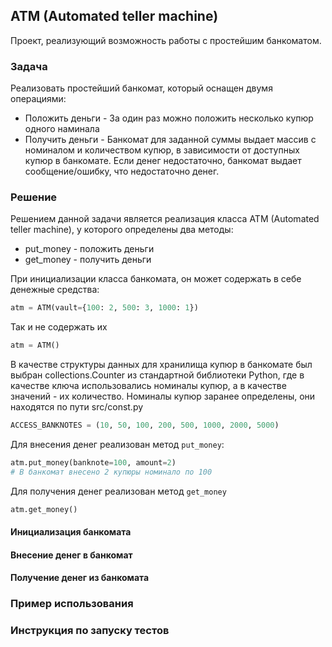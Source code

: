 ## ATM (Automated teller machine)
Проект, реализующий возможность работы с простейшим банкоматом.  

### Задача
Реализовать простейший банкомат, который оснащен двумя операциями: 
- Положить деньги - За один раз можно положить несколько купюр одного наминала
- Получить деньги - Банкомат для заданной суммы выдает массив с номиналом и количеством купюр, в зависимости от доступных купюр в банкомате. Если денег недостаточно, банкомат выдает сообщение/ошибку, что недостаточно денег.

### Решение
Решением данной задачи является реализация класса ATM (Automated teller machine), у которого определены два методы: 
- put_money - положить деньги
- get_money - получить деньги

При инициализации класса банкомата, он может содержать в себе денежные средства:
```python
atm = ATM(vault={100: 2, 500: 3, 1000: 1})
```
Так и не содержать их
```python
atm = ATM()
```

В качестве структуры данных для хранилища купюр в банкомате был выбран collections.Counter из стандартной библиотеки Python, где в качестве ключа использовались номиналы купюр, а в качестве значений - их количество. 
Номиналы купюр заранее определены, они находятся по пути src/const.py
```python
ACCESS_BANKNOTES = (10, 50, 100, 200, 500, 1000, 2000, 5000)
```

Для внесения денег реализован метод `put_money`: 
```python
atm.put_money(banknote=100, amount=2)
# В банкомат внесено 2 купюры номинало по 100
```

Для  получения денег реализован метод `get_money`
```python
atm.get_money()
```

#### Инициализация банкомата

#### Внесение денег в банкомат

#### Получение денег из банкомата

### Пример использования 

### Инструкция по запуску тестов